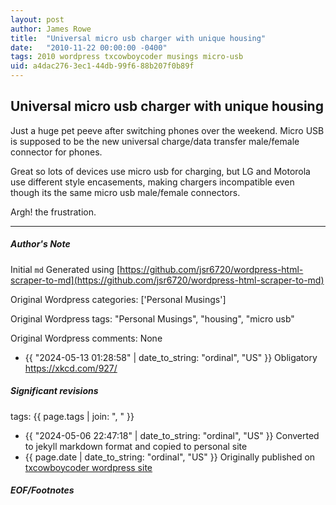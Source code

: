 ```yaml
---
layout: post
author: James Rowe
title:  "Universal micro usb charger with unique housing"
date:   "2010-11-22 00:00:00 -0400"
tags: 2010 wordpress txcowboycoder musings micro-usb
uid: a4dac276-3ec1-44db-99f6-88b207f0b89f
---
```



## Universal micro usb charger with unique housing


Just a huge pet peeve after switching phones over the weekend. Micro USB is supposed to be the new universal charge/data transfer male/female connector for phones.


Great so lots of devices use micro usb for charging, but LG and Motorola use different style encasements, making chargers incompatible even though its the same micro usb male/female connectors.


Argh! the frustration.




---

##### Author's Note

Initial `md` Generated using [https://github.com/jsr6720/wordpress-html-scraper-to-md](https://github.com/jsr6720/wordpress-html-scraper-to-md)

Original Wordpress categories: ['Personal Musings']

Original Wordpress tags: "Personal Musings", "housing", "micro usb"

Original Wordpress comments: None

- {{ "2024-05-13 01:28:58" | date_to_string: "ordinal", "US" }} Obligatory https://xkcd.com/927/

##### Significant revisions

tags: {{ page.tags | join: ", " }} <!-- todo move this somewhere -->

- {{ "2024-05-06 22:47:18" | date_to_string: "ordinal", "US" }} Converted to jekyll markdown format and copied to personal site
- {{ page.date | date_to_string: "ordinal", "US" }} Originally published on [txcowboycoder wordpress site](https://txcowboycoder.wordpress.com/2010/11/22/universal-micro-usb-charger-with-unique-housing/)

##### EOF/Footnotes


